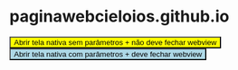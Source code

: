 # paginawebcieloios.github.io
<script>
  var obj = {pDouble: 1.99, pString: 'parâmetros', pInt: 2, pBoolean: true}
  var str = JSON.stringify(obj);
</script>
<button style="background-color: yellow;" type="button" onclick="native.navigateToNativeFlow('APP_IOS_PIX', null, false);">Abrir tela nativa sem parâmetros + não deve fechar webview</button><br/>
<button style="background-color: lightblue;" type="button" onclick="native.navigateToNativeFlow('APP_IOS_PIX', str, true);">Abrir tela nativa com parâmetros + deve fechar webview</button><br/>
